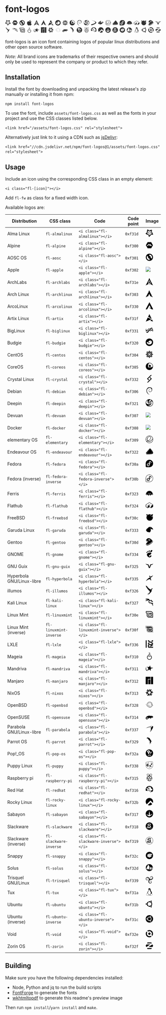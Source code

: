 # font-logos #

![Available logos](assets/readme-header.png)

font-logos is an icon font containing logos of popular linux distributions and other open source software.

*Note:* All brand icons are trademarks of their respective owners and should only be used to represent the company or product to which they refer.

## Installation ##

Install the font by downloading and unpacking the latest release's zip manually or installing it from npm:

	npm install font-logos

To use the font, include `assets/font-logos.css` as well as the
fonts in your project and use the CSS classes listed below.

	<link href="/assets/font-logos.css" rel="stylesheet">

Alternatively just link to it using a CDN such as [jsDelivr](//jsdelivr.com):

	<link href="//cdn.jsdelivr.net/npm/font-logos@1/assets/font-logos.css" rel="stylesheet">

## Usage ##

Include an icon using the corresponding CSS class in an empty element:

	<i class="fl-[icon]"></i>

Add `fl-fw` as class for a fixed width icon.

Available logos are:

|       Distribution        |       CSS class        |                  Code                  | Code point | Image
| ------------------------- | ---------------------- | -------------------------------------- | ---------- | -----------
| Alma Linux                | `fl-almalinux`         | `<i class="fl-almalinux"></i>`         | `0xf31d`   | <img src="vectors/almalinux.svg" width="24">
| Alpine                    | `fl-alpine`            | `<i class="fl-alpine"></i>`            | `0xf300`   | <img src="vectors/alpine.svg" width="24">
| AOSC OS                   | `fl-aosc`              | `<i class="fl-aosc"></i>`              | `0xf301`   | <img src="vectors/aosc.svg" width="24">
| Apple                     | `fl-apple`             | `<i class="fl-apple"></i>`             | `0xf302`   | <img src="vectors/apple.svg" width="24">
| ArchLabs                  | `fl-archlabs`          | `<i class="fl-archlabs"></i>`          | `0xf31e`   | <img src="vectors/archlabs.svg" width="24">
| Arch Linux                | `fl-archlinux`         | `<i class="fl-archlinux"></i>`         | `0xf303`   | <img src="vectors/archlinux.svg" width="24">
| ArcoLinux                 | `fl-arcolinux`         | `<i class="fl-arcolinux"></i>`         | `0xf330`   | <img src="vectors/arcolinux.svg" width="24">
| Artix Linux               | `fl-artix`             | `<i class="fl-artix"></i>`             | `0xf31f`   | <img src="vectors/artix.svg" width="24">
| BigLinux                  | `fl-biglinux`          | `<i class="fl-biglinux"></i>`          | `0xf331`   | <img src="vectors/biglinux.svg" width="24">
| Budgie                    | `fl-budgie`            | `<i class="fl-budgie"></i>`            | `0xf320`   | <img src="vectors/budgie.svg" width="24">
| CentOS                    | `fl-centos`            | `<i class="fl-centos"></i>`            | `0xf304`   | <img src="vectors/centos.svg" width="24">
| CoreOS                    | `fl-coreos`            | `<i class="fl-coreos"></i>`            | `0xf305`   | <img src="vectors/coreos.svg" width="24">
| Crystal Linux             | `fl-crystal`           | `<i class="fl-crystal"></i>`           | `0xf332`   | <img src="vectors/crystal.svg" width="24">
| Debian                    | `fl-debian`            | `<i class="fl-debian"></i>`            | `0xf306`   | <img src="vectors/debian.svg" width="24">
| Deepin                    | `fl-deepin`            | `<i class="fl-deepin"></i>`            | `0xf321`   | <img src="vectors/deepin.svg" width="24">
| Devuan                    | `fl-devuan`            | `<i class="fl-devuan"></i>`            | `0xf307`   | <img src="vectors/devuan.svg" width="24">
| Docker                    | `fl-docker`            | `<i class="fl-docker"></i>`            | `0xf308`   | <img src="vectors/docker.svg" width="24">
| elementary OS             | `fl-elementary`        | `<i class="fl-elementary"></i>`        | `0xf309`   | <img src="vectors/elementary.svg" width="24">
| Endeavour OS              | `fl-endeavour`         | `<i class="fl-endeavour"></i>`         | `0xf322`   | <img src="vectors/endeavour.svg" width="24">
| Fedora                    | `fl-fedora`            | `<i class="fl-fedora"></i>`            | `0xf30a`   | <img src="vectors/fedora.svg" width="24">
| Fedora (inverse)          | `fl-fedora-inverse`    | `<i class="fl-fedora-inverse"></i>`    | `0xf30b`   | <img src="vectors/fedora-inverse.svg" width="24">
| Ferris                    | `fl-ferris`            | `<i class="fl-ferris"></i>`            | `0xf323`   | <img src="vectors/ferris.svg" width="24">
| Flathub                   | `fl-flathub`           | `<i class="fl-flathub"></i>`           | `0xf324`   | <img src="vectors/flathub.svg" width="24">
| FreeBSD                   | `fl-freebsd`           | `<i class="fl-freebsd"></i>`           | `0xf30c`   | <img src="vectors/freebsd.svg" width="24">
| Garuda Linux              | `fl-garuda`            | `<i class="fl-garuda"></i>`            | `0xf333`   | <img src="vectors/garuda.svg" width="24">
| Gentoo                    | `fl-gentoo`            | `<i class="fl-gentoo"></i>`            | `0xf30d`   | <img src="vectors/gentoo.svg" width="24">
| GNOME                     | `fl-gnome`             | `<i class="fl-gnome"></i>`             | `0xf334`   | <img src="vectors/gnome.svg" width="24">
| GNU Guix                  | `fl-gnu-guix`          | `<i class="fl-gnu-guix"></i>`          | `0xf325`   | <img src="vectors/gnu-guix.svg" width="24">
| Hyperbola GNU/Linux-libre | `fl-hyperbola`         | `<i class="fl-hyperbola"></i>`         | `0xf335`   | <img src="vectors/hyperbola.svg" width="24">
| illumos                   | `fl-illumos`           | `<i class="fl-illumos"></i>`           | `0xf326`   | <img src="vectors/illumos.svg" width="24">
| Kali Linux                | `fl-kali-linux`        | `<i class="fl-kali-linux"></i>`        | `0xf327`   | <img src="vectors/kali-linux.svg" width="24">
| Linux Mint                | `fl-linuxmint`         | `<i class="fl-linuxmint"></i>`         | `0xf30e`   | <img src="vectors/linuxmint.svg" width="24">
| Linux Mint (inverse)      | `fl-linuxmint-inverse` | `<i class="fl-linuxmint-inverse"></i>` | `0xf30f`   | <img src="vectors/linuxmint-inverse.svg" width="24">
| LXLE                      | `fl-lxle`              | `<i class="fl-lxle"></i>`              | `0xf336`   | <img src="vectors/lxle.svg" width="24">
| Mageia                    | `fl-mageia`            | `<i class="fl-mageia"></i>`            | `0xf310`   | <img src="vectors/mageia.svg" width="24">
| Mandriva                  | `fl-mandriva`          | `<i class="fl-mandriva"></i>`          | `0xf311`   | <img src="vectors/mandriva.svg" width="24">
| Manjaro                   | `fl-manjaro`           | `<i class="fl-manjaro"></i>`           | `0xf312`   | <img src="vectors/manjaro.svg" width="24">
| NixOS                     | `fl-nixos`             | `<i class="fl-nixos"></i>`             | `0xf313`   | <img src="vectors/nixos.svg" width="24">
| OpenBSD                   | `fl-openbsd`           | `<i class="fl-openbsd"></i>`           | `0xf328`   | <img src="vectors/openbsd.svg" width="24">
| OpenSUSE                  | `fl-opensuse`          | `<i class="fl-opensuse"></i>`          | `0xf314`   | <img src="vectors/opensuse.svg" width="24">
| Parabola GNU/Linux-libre  | `fl-parabola`          | `<i class="fl-parabola"></i>`          | `0xf337`   | <img src="vectors/parabola.svg" width="24">
| Parrot OS                 | `fl-parrot`            | `<i class="fl-parrot"></i>`            | `0xf329`   | <img src="vectors/parrot.svg" width="24">
| Pop!_OS                   | `fl-pop-os`            | `<i class="fl-pop-os"></i>`            | `0xf32a`   | <img src="vectors/pop-os.svg" width="24">
| Puppy Linux               | `fl-puppy`             | `<i class="fl-puppy"></i>`             | `0xf338`   | <img src="vectors/puppy.svg" width="24">
| Raspberry pi              | `fl-raspberry-pi`      | `<i class="fl-raspberry-pi"></i>`      | `0xf315`   | <img src="vectors/raspberry-pi.svg" width="24">
| Red Hat                   | `fl-redhat`            | `<i class="fl-redhat"></i>`            | `0xf316`   | <img src="vectors/redhat.svg" width="24">
| Rocky Linux               | `fl-rocky-linux`       | `<i class="fl-rocky-linux"></i>`       | `0xf32b`   | <img src="vectors/rocky-linux.svg" width="24">
| Sabayon                   | `fl-sabayon`           | `<i class="fl-sabayon"></i>`           | `0xf317`   | <img src="vectors/sabayon.svg" width="24">
| Slackware                 | `fl-slackware`         | `<i class="fl-slackware"></i>`         | `0xf318`   | <img src="vectors/slackware.svg" width="24">
| Slackware (inverse)       | `fl-slackware-inverse` | `<i class="fl-slackware-inverse"></i>` | `0xf319`   | <img src="vectors/slackware-inverse.svg" width="24">
| Snappy                    | `fl-snappy`            | `<i class="fl-snappy"></i>`            | `0xf32c`   | <img src="vectors/snappy.svg" width="24">
| Solus                     | `fl-solus`             | `<i class="fl-solus"></i>`             | `0xf32d`   | <img src="vectors/solus.svg" width="24">
| Trisquel GNU/Linux        | `fl-trisquel`          | `<i class="fl-trisquel"></i>`          | `0xf339`   | <img src="vectors/trisquel.svg" width="24">
| Tux                       | `fl-tux`               | `<i class="fl-tux"></i>`               | `0xf31a`   | <img src="vectors/tux.svg" width="24">
| Ubuntu                    | `fl-ubuntu`            | `<i class="fl-ubuntu"></i>`            | `0xf31b`   | <img src="vectors/ubuntu.svg" width="24">
| Ubuntu (inverse)          | `fl-ubuntu-inverse`    | `<i class="fl-ubuntu-inverse"></i>`    | `0xf31c`   | <img src="vectors/ubuntu-inverse.svg" width="24">
| Void                      | `fl-void`              | `<i class="fl-void"></i>`              | `0xf32e`   | <img src="vectors/void.svg" width="24">
| Zorin OS                  | `fl-zorin`             | `<i class="fl-zorin"></i>`             | `0xf32f`   | <img src="vectors/zorin.svg" width="24">

## Building ##

Make sure you have the following dependencies installed:
* Node, Python and jq to run the build scripts
* [FontForge](//fontforge.org) to generate the fonts
* [wkhtmltopdf](http://wkhtmltopdf.org/) to generate this readme's preview image

Then run `npm install`/`yarn install` and `make`.
